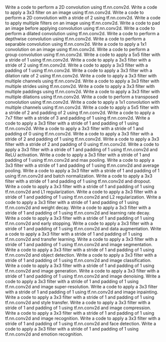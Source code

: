 Write a code to perform a 2D convolution using tf.nn.conv2d.
Write a code to apply a 3x3 filter on an image using tf.nn.conv2d.
Write a code to perform a 2D convolution with a stride of 2 using tf.nn.conv2d.
Write a code to apply multiple filters on an image using tf.nn.conv2d.
Write a code to pad an image before applying convolution using tf.nn.conv2d.
Write a code to perform a dilated convolution using tf.nn.conv2d.
Write a code to perform a depthwise convolution using tf.nn.conv2d.
Write a code to perform a separable convolution using tf.nn.conv2d.
Write a code to apply a 1x1 convolution on an image using tf.nn.conv2d.
Write a code to perform a group convolution using tf.nn.conv2d.
Write a code to apply a 5x5 filter with a stride of 1 using tf.nn.conv2d.
Write a code to apply a 3x3 filter with a stride of 2 using tf.nn.conv2d.
Write a code to apply a 3x3 filter with a padding of 1 using tf.nn.conv2d.
Write a code to apply a 3x3 filter with a dilation rate of 2 using tf.nn.conv2d.
Write a code to apply a 3x3 filter with multiple channels using tf.nn.conv2d.
Write a code to apply a 3x3 filter with multiple strides using tf.nn.conv2d.
Write a code to apply a 3x3 filter with multiple paddings using tf.nn.conv2d.
Write a code to apply a 3x3 filter with multiple dilations using tf.nn.conv2d.
Write a code to perform a transposed convolution using tf.nn.conv2d.
Write a code to apply a 1x1 convolution with multiple channels using tf.nn.conv2d.
Write a code to apply a 5x5 filter with a stride of 2 and padding of 2 using tf.nn.conv2d.
Write a code to apply a 7x7 filter with a stride of 3 and padding of 1 using tf.nn.conv2d.
Write a code to apply a 3x3 filter with a stride of 1 and padding of 1 using tf.nn.conv2d.
Write a code to apply a 3x3 filter with a stride of 1 and padding of 0 using tf.nn.conv2d.
Write a code to apply a 3x3 filter with a stride of 2 and padding of 1 using tf.nn.conv2d.
Write a code to apply a 3x3 filter with a stride of 2 and padding of 0 using tf.nn.conv2d.
Write a code to apply a 3x3 filter with a stride of 1 and padding of 1 using tf.nn.conv2d and ReLU activation.
Write a code to apply a 3x3 filter with a stride of 1 and padding of 1 using tf.nn.conv2d and max pooling.
Write a code to apply a 3x3 filter with a stride of 1 and padding of 1 using tf.nn.conv2d and average pooling.
Write a code to apply a 3x3 filter with a stride of 1 and padding of 1 using tf.nn.conv2d and batch normalization.
Write a code to apply a 3x3 filter with a stride of 1 and padding of 1 using tf.nn.conv2d and dropout.
Write a code to apply a 3x3 filter with a stride of 1 and padding of 1 using tf.nn.conv2d and L1 regularization.
Write a code to apply a 3x3 filter with a stride of 1 and padding of 1 using tf.nn.conv2d and L2 regularization.
Write a code to apply a 3x3 filter with a stride of 1 and padding of 1 using tf.nn.conv2d and weight decay.
Write a code to apply a 3x3 filter with a stride of 1 and padding of 1 using tf.nn.conv2d and learning rate decay.
Write a code to apply a 3x3 filter with a stride of 1 and padding of 1 using tf.nn.conv2d and early stopping.
Write a code to apply a 3x3 filter with a stride of 1 and padding of 1 using tf.nn.conv2d and data augmentation.
Write a code to apply a 3x3 filter with a stride of 1 and padding of 1 using tf.nn.conv2d and transfer learning.
Write a code to apply a 3x3 filter with a stride of 1 and padding of 1 using tf.nn.conv2d and image segmentation.
Write a code to apply a 3x3 filter with a stride of 1 and padding of 1 using tf.nn.conv2d and object detection.
Write a code to apply a 3x3 filter with a stride of 1 and padding of 1 using tf.nn.conv2d and image classification.
Write a code to apply a 3x3 filter with a stride of 1 and padding of 1 using tf.nn.conv2d and image generation.
Write a code to apply a 3x3 filter with a stride of 1 and padding of 1 using tf.nn.conv2d and image denoising.
Write a code to apply a 3x3 filter with a stride of 1 and padding of 1 using tf.nn.conv2d and image super-resolution.
Write a code to apply a 3x3 filter with a stride of 1 and padding of 1 using tf.nn.conv2d and image inpainting.
Write a code to apply a 3x3 filter with a stride of 1 and padding of 1 using tf.nn.conv2d and style transfer.
Write a code to apply a 3x3 filter with a stride of 1 and padding of 1 using tf.nn.conv2d and image compression.
Write a code to apply a 3x3 filter with a stride of 1 and padding of 1 using tf.nn.conv2d and image recognition.
Write a code to apply a 3x3 filter with a stride of 1 and padding of 1 using tf.nn.conv2d and face detection.
Write a code to apply a 3x3 filter with a stride of 1 and padding of 1 using tf.nn.conv2d and emotion recognition.